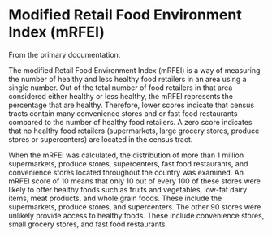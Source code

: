 
# Modified Retail Food Environment Index (mRFEI)


From the primary documentation:

The modified Retail Food Environment Index (mRFEI) is a way of measuring the number of healthy and less healthy food retailers in an area using a single number. Out of the total number of food retailers in that area considered either healthy or less healthy, the mRFEI represents the percentage that are healthy. Therefore, lower scores indicate that census tracts contain many convenience stores and or fast food restaurants compared to the number of healthy food retailers. A zero score indicates that no healthy food retailers (supermarkets, large grocery stores, produce stores or supercenters) are located in the census tract.

When the mRFEI was calculated, the distribution of more than 1 million supermarkets, produce stores, supercenters, fast food restaurants, and convenience stores located throughout the country was examined. An mRFEI score of 10 means that only 10 out of every 100 of these stores were likely to offer healthy foods such as fruits and vegetables, low-fat dairy items, meat products, and whole grain foods. These include the supermarkets, produce stores, and supercenters. The other 90 stores were unlikely provide access to healthy foods. These include convenience stores, small grocery stores, and fast food restaurants.

